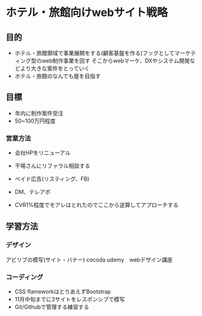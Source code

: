 # ホテル・旅館向けwebサイト戦略
## 目的
- ホテル・旅館領域で事業展開をする(顧客基盤を作る)フックとしてマーケティング型のweb制作事業を回す
そこからwebマーケ、DXやシステム開発などより大きな案件をとっていく
- ホテル・旅館のなんでも屋を目指す
## 目標　
- 年内に制作案件受注
- 50~100万円程度
### 営業方法
<!-- 上から優先順位順 -->
- 会社HPをリニューアル
- 干場さんにリファラル相談する
- ペイド広告(リスティング、FB)
- DM、テレアポ

- CVR1%程度でモアレはとれたのでここから逆算してアプローチする
## 学習方法
### デザイン
<!-- 上から優先順位順 -->
アビリブの模写(サイト・バナー)
cocoda
udemy　webデザイン講座
### コーディング
- CSS flameworkはとりあえずBootstrap
- 11月中旬までに3サイトをレスポンシブで模写
- Git/Githubで管理する練習する